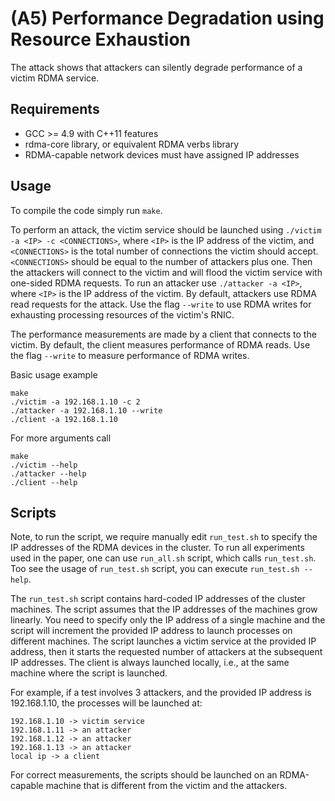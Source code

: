 # (A5) Performance Degradation using Resource Exhaustion

The attack shows that attackers can silently degrade performance of a victim RDMA service. 


## Requirements
 * GCC >= 4.9 with C++11 features
 * rdma-core library, or equivalent RDMA verbs library 
 * RDMA-capable network devices must have assigned IP addresses

## Usage 

To compile the code simply run `make`. 

To perform an attack, the victim service should be launched using `./victim -a <IP> -c <CONNECTIONS>`, where `<IP>` is the IP address of the victim, and `<CONNECTIONS>` is the total number of connections the victim should accept. `<CONNECTIONS>` should be equal to the number of attackers plus one.
Then the attackers will connect to the victim and will flood the victim service with one-sided RDMA requests. 
To run an attacker use `./attacker -a <IP>`, where `<IP>` is the IP address of the victim. By default, attackers use RDMA read requests for the attack. Use the flag `--write` to use RDMA writes for exhausting processing resources of the victim's RNIC.

The performance measurements are made by a client that connects to the victim. By default, the client measures performance of RDMA reads. Use the flag `--write` to measure performance of RDMA writes. 


Basic usage example
```
make
./victim -a 192.168.1.10 -c 2
./attacker -a 192.168.1.10 --write
./client -a 192.168.1.10 
```

For more arguments call
```
make
./victim --help
./attacker --help
./client --help
```


## Scripts
Note, to run the script, we require manually edit `run_test.sh` to specify the IP addresses of the RDMA devices in the cluster.
To run all experiments used in the paper, one can use `run_all.sh` script, which calls `run_test.sh`. 
Too see the usage of `run_test.sh` script, you can execute `run_test.sh --help`. 

The `run_test.sh` script contains hard-coded IP addresses of the cluster machines. The script assumes that the IP addresses of the machines grow linearly. You need to specify only the IP address of a single machine and the script will increment the provided IP address to launch processes on different machines. The script launches a victim service at the provided IP address, then it starts the requested number of attackers at the subsequent IP addresses. The client is always launched locally, i.e., at the same machine where the script is launched. 

For example, if a test involves 3 attackers, and the provided IP address is 192.168.1.10, the processes will be launched at:
```
192.168.1.10 -> victim service
192.168.1.11 -> an attacker
192.168.1.12 -> an attacker
192.168.1.13 -> an attacker
local ip -> a client 
```

For correct measurements, the scripts should be launched on an RDMA-capable machine that is different from the victim and the attackers.





